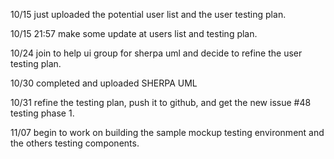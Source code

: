 10/15 just uploaded the potential user list and the user testing plan.

10/15 21:57 make some update at users list and testing plan.

10/24 join to help ui group for sherpa uml and decide to refine the user testing plan.

10/30 completed and uploaded SHERPA UML

10/31 refine the testing plan, push it to github, and get the new issue #48 testing phase 1.

11/07 begin to work on building the sample mockup testing environment and the others testing components.


